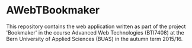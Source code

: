 # AWebTBookmaker
This repository contains the web application written as part of the project 'Bookmaker'
in the course Advanced Web Technologies (BTI7408) at the Bern University of Applied Sciences (BUAS) in the autumn term 2015/16.
